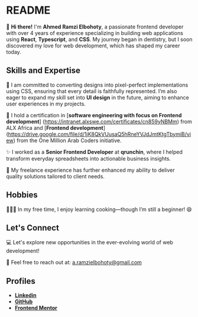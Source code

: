 # README

👋 **Hi there!** I'm **Ahmed Ramzi Elbohoty**, a passionate frontend developer with over 4 years of experience specializing in building web applications using **React**, **Typescript**, and **CSS**. My journey began in dentistry, but I soon discovered my love for web development, which has shaped my career today.

## Skills and Expertise

🎨 I am committed to converting designs into pixel-perfect implementations using CSS, ensuring that every detail is faithfully represented. I’m also eager to expand my skill set into **UI design** in the future, aiming to enhance user experiences in my projects.


🌱 I hold a certification in [**software engineering with focus on Frontend development**] (https://intranet.alxswe.com/certificates/cn859yNBMm) from ALX Africa and [**Frontend development**] (https://drive.google.com/file/d/1jK8QkVUusaQ5hRneYVJdJmtKtgTbymiB/view) from the One Million Arab Coders initiative. 

✨ I worked as a **Senior Frontend Developer** at **qrunchin**, where I helped transform everyday spreadsheets into actionable business insights.

🤝 My freelance experience has further enhanced my ability to deliver quality solutions tailored to client needs.

## Hobbies

🧑🏼‍🍳 In my free time, I enjoy learning cooking—though I’m still a beginner! 😄

## Let's Connect

💻 Let's explore new opportunities in the ever-evolving world of web development!

📩 Feel free to reach out at: [a.ramzielbohoty@gmail.com](mailto:a.ramzielbohoty@gmail.com)

## Profiles

- [**Linkedin**](https://www.linkedin.com/in/ahmed-elbohoty/)
- [**GitHub**](https://github.com/AhmedElbohoty)
- [**Frontend Mentor**](https://www.frontendmentor.io/profile/AhmedElbohoty)
